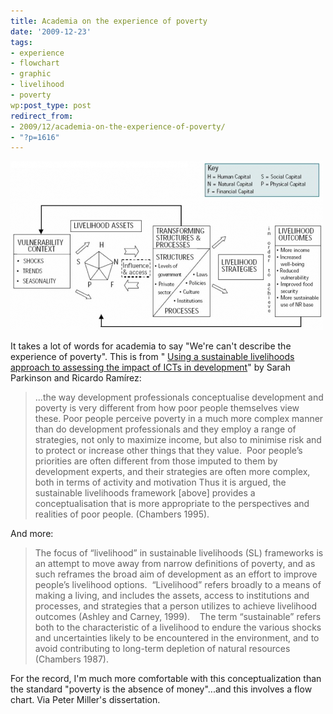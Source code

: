```yaml
---
title: Academia on the experience of poverty
date: '2009-12-23'
tags:
- experience
- flowchart
- graphic
- livelihood
- poverty
wp:post_type: post
redirect_from:
- 2009/12/academia-on-the-experience-of-poverty/
- "?p=1616"
---
```


![](/uploads/2009-12-23-Academia-on-the-experience-of-poverty/Livelihood-Framework-500x270.png "Livelihood Framework")

It takes a lot of words for academia to say "We're can't describe the experience of poverty". This is from " [Using a sustainable livelihoods approach to assessing the impact of ICTs in development](http://ci-journal.net/index.php/ciej/article/view/310)" by Sarah Parkinson and Ricardo Ramírez:

> ...the way development professionals conceptualise development and poverty is very different from how poor people themselves view these. Poor people perceive poverty in a much more complex manner than do development professionals and they employ a range of strategies, not only to maximize income, but also to minimise risk and to protect or increase other things that they value.  Poor people’s priorities are often different from those imputed to them by development experts, and their strategies are often more complex, both in terms of activity and motivation Thus it is argued, the sustainable livelihoods framework [above] provides a conceptualisation that is more appropriate to the perspectives and realities of poor people. (Chambers 1995).

And more:

> The focus of “livelihood” in sustainable livelihoods (SL) frameworks is an attempt to move away from narrow definitions of poverty, and as such reframes the broad aim of development as an effort to improve people’s livelihood options.  “Livelihood” refers broadly to a means of making a living, and includes the assets, access to institutions and processes, and strategies that a person utilizes to achieve livelihood outcomes (Ashley and Carney, 1999).    The term “sustainable” refers both to the characteristic of a livelihood to endure the various shocks and uncertainties likely to be encountered in the environment, and to avoid contributing to long-term depletion of natural resources (Chambers 1987).

For the record, I'm much more comfortable with this conceptualization than the standard "poverty is the absence of money"...and this involves a flow chart. Via Peter Miller's dissertation.

